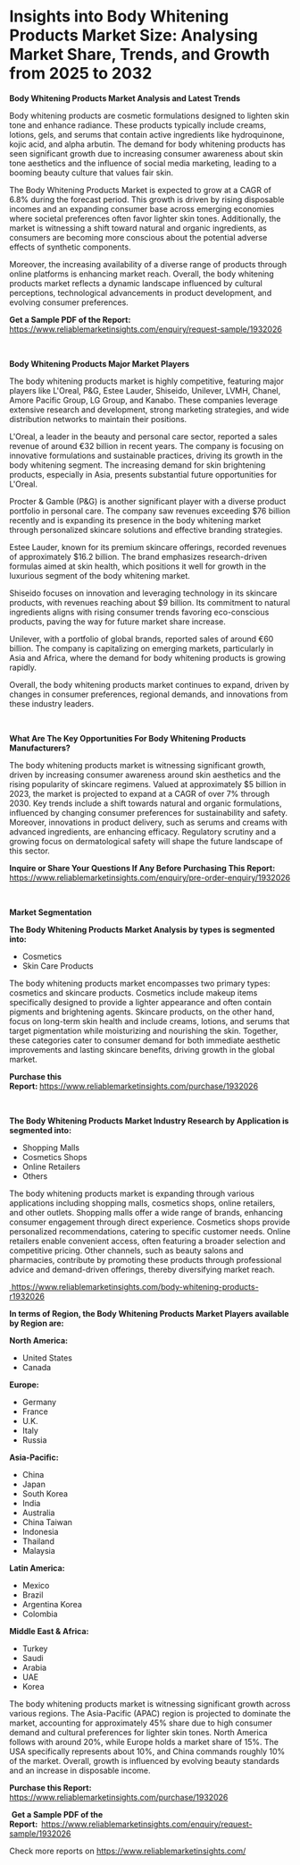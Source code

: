 <p><h1>Insights into Body Whitening Products Market Size: Analysing Market Share, Trends, and Growth from 2025 to 2032</h1></p><p><strong>Body Whitening Products Market Analysis and Latest Trends</strong></p>
<p><p>Body whitening products are cosmetic formulations designed to lighten skin tone and enhance radiance. These products typically include creams, lotions, gels, and serums that contain active ingredients like hydroquinone, kojic acid, and alpha arbutin. The demand for body whitening products has seen significant growth due to increasing consumer awareness about skin tone aesthetics and the influence of social media marketing, leading to a booming beauty culture that values fair skin.</p><p>The Body Whitening Products Market is expected to grow at a CAGR of 6.8% during the forecast period. This growth is driven by rising disposable incomes and an expanding consumer base across emerging economies where societal preferences often favor lighter skin tones. Additionally, the market is witnessing a shift toward natural and organic ingredients, as consumers are becoming more conscious about the potential adverse effects of synthetic components. </p><p>Moreover, the increasing availability of a diverse range of products through online platforms is enhancing market reach. Overall, the body whitening products market reflects a dynamic landscape influenced by cultural perceptions, technological advancements in product development, and evolving consumer preferences.</p></p>
<p><strong>Get a Sample PDF of the Report:&nbsp;</strong> <a href="https://www.reliablemarketinsights.com/enquiry/request-sample/1932026?utm_campaign=2261&utm_medium=2&utm_source=Github&utm_content=ia&utm_term=09022025&utm_id=body-whitening-products">https://www.reliablemarketinsights.com/enquiry/request-sample/1932026</a></p>
<p>&nbsp;</p>
<p><strong>Body Whitening Products Major Market Players</strong></p>
<p><p>The body whitening products market is highly competitive, featuring major players like L'Oreal, P&G, Estee Lauder, Shiseido, Unilever, LVMH, Chanel, Amore Pacific Group, LG Group, and Kanabo. These companies leverage extensive research and development, strong marketing strategies, and wide distribution networks to maintain their positions.</p><p>L'Oreal, a leader in the beauty and personal care sector, reported a sales revenue of around €32 billion in recent years. The company is focusing on innovative formulations and sustainable practices, driving its growth in the body whitening segment. The increasing demand for skin brightening products, especially in Asia, presents substantial future opportunities for L'Oreal.</p><p>Procter & Gamble (P&G) is another significant player with a diverse product portfolio in personal care. The company saw revenues exceeding $76 billion recently and is expanding its presence in the body whitening market through personalized skincare solutions and effective branding strategies.</p><p>Estee Lauder, known for its premium skincare offerings, recorded revenues of approximately $16.2 billion. The brand emphasizes research-driven formulas aimed at skin health, which positions it well for growth in the luxurious segment of the body whitening market.</p><p>Shiseido focuses on innovation and leveraging technology in its skincare products, with revenues reaching about $9 billion. Its commitment to natural ingredients aligns with rising consumer trends favoring eco-conscious products, paving the way for future market share increase.</p><p>Unilever, with a portfolio of global brands, reported sales of around €60 billion. The company is capitalizing on emerging markets, particularly in Asia and Africa, where the demand for body whitening products is growing rapidly.</p><p>Overall, the body whitening products market continues to expand, driven by changes in consumer preferences, regional demands, and innovations from these industry leaders.</p></p>
<p>&nbsp;</p>
<p><strong>What Are The Key Opportunities For Body Whitening Products Manufacturers?</strong></p>
<p><p>The body whitening products market is witnessing significant growth, driven by increasing consumer awareness around skin aesthetics and the rising popularity of skincare regimens. Valued at approximately $5 billion in 2023, the market is projected to expand at a CAGR of over 7% through 2030. Key trends include a shift towards natural and organic formulations, influenced by changing consumer preferences for sustainability and safety. Moreover, innovations in product delivery, such as serums and creams with advanced ingredients, are enhancing efficacy. Regulatory scrutiny and a growing focus on dermatological safety will shape the future landscape of this sector.</p></p>
<p><strong>Inquire or Share Your Questions If Any Before Purchasing This Report:</strong> <a href="https://www.reliablemarketinsights.com/enquiry/pre-order-enquiry/1932026?utm_campaign=2261&utm_medium=2&utm_source=Github&utm_content=ia&utm_term=09022025&utm_id=body-whitening-products">https://www.reliablemarketinsights.com/enquiry/pre-order-enquiry/1932026</a></p>
<p>&nbsp;</p>
<p><strong>Market Segmentation</strong></p>
<p><strong>The Body Whitening Products Market Analysis by types is segmented into:</strong></p>
<p><ul><li>Cosmetics</li><li>Skin Care Products</li></ul></p>
<p><p>The body whitening products market encompasses two primary types: cosmetics and skincare products. Cosmetics include makeup items specifically designed to provide a lighter appearance and often contain pigments and brightening agents. Skincare products, on the other hand, focus on long-term skin health and include creams, lotions, and serums that target pigmentation while moisturizing and nourishing the skin. Together, these categories cater to consumer demand for both immediate aesthetic improvements and lasting skincare benefits, driving growth in the global market.</p></p>
<p><strong>Purchase this Report:&nbsp;</strong><a href="https://www.reliablemarketinsights.com/purchase/1932026?utm_campaign=2261&utm_medium=2&utm_source=Github&utm_content=ia&utm_term=09022025&utm_id=body-whitening-products">https://www.reliablemarketinsights.com/purchase/1932026</a></p>
<p>&nbsp;</p>
<p><strong>The Body Whitening Products Market Industry Research by Application is segmented into:</strong></p>
<p><ul><li>Shopping Malls</li><li>Cosmetics Shops</li><li>Online Retailers</li><li>Others</li></ul></p>
<p><p>The body whitening products market is expanding through various applications including shopping malls, cosmetics shops, online retailers, and other outlets. Shopping malls offer a wide range of brands, enhancing consumer engagement through direct experience. Cosmetics shops provide personalized recommendations, catering to specific customer needs. Online retailers enable convenient access, often featuring a broader selection and competitive pricing. Other channels, such as beauty salons and pharmacies, contribute by promoting these products through professional advice and demand-driven offerings, thereby diversifying market reach.</p></p>
<p><a href="https://www.reliablemarketinsights.com/body-whitening-products-r1932026?utm_campaign=2261&utm_medium=2&utm_source=Github&utm_content=ia&utm_term=09022025&utm_id=body-whitening-products">&nbsp;https://www.reliablemarketinsights.com/body-whitening-products-r1932026</a></p>
<p><strong>In terms of Region, the Body Whitening Products Market Players available by Region are:</strong></p>
<p>
    <p> <strong> North America: </strong>
        <ul>
            <li>United States</li>
            <li>Canada</li>
        </ul>
        </p> 
    <p> <strong> Europe: </strong>
        <ul>
            <li>Germany</li>
            <li>France</li>
            <li>U.K.</li>
            <li>Italy</li>
            <li>Russia</li>
        </ul>
        </p> 
    <p> <strong> Asia-Pacific: </strong>
        <ul>
            <li>China</li>
            <li>Japan</li>
            <li>South Korea</li>
            <li>India</li>
            <li>Australia</li>
            <li>China Taiwan</li>
            <li>Indonesia</li>
            <li>Thailand</li>
            <li>Malaysia</li>
        </ul>
        </p> 
    <p> <strong> Latin America: </strong>
        <ul>
            <li>Mexico</li>
            <li>Brazil</li>
            <li>Argentina Korea</li>
            <li>Colombia</li>
        </ul>
        </p> 
    <p> <strong> Middle East & Africa: </strong>
        <ul>
            <li>Turkey</li>
            <li>Saudi</li>
            <li>Arabia</li>
            <li>UAE</li>
            <li>Korea</li>
        </ul>
    </p>
    </p>
<p><p>The body whitening products market is witnessing significant growth across various regions. The Asia-Pacific (APAC) region is projected to dominate the market, accounting for approximately 45% share due to high consumer demand and cultural preferences for lighter skin tones. North America follows with around 20%, while Europe holds a market share of 15%. The USA specifically represents about 10%, and China commands roughly 10% of the market. Overall, growth is influenced by evolving beauty standards and an increase in disposable income.</p></p>
<p><strong>Purchase this Report: </strong><a href="https://www.reliablemarketinsights.com/purchase/1932026?utm_campaign=2261&utm_medium=2&utm_source=Github&utm_content=ia&utm_term=09022025&utm_id=body-whitening-products">https://www.reliablemarketinsights.com/purchase/1932026</a></p>
<p>&nbsp;<strong>Get a Sample PDF of the Report:&nbsp;&nbsp;</strong><a href="https://www.reliablemarketinsights.com/enquiry/request-sample/1932026?utm_campaign=2261&utm_medium=2&utm_source=Github&utm_content=ia&utm_term=09022025&utm_id=body-whitening-products">https://www.reliablemarketinsights.com/enquiry/request-sample/1932026</a></p>
<p><strong></strong></p>
<p>Check more reports on <a href="https://www.reliablemarketinsights.com/?utm_campaign=2261&utm_medium=2&utm_source=Github&utm_content=ia&utm_term=09022025&utm_id=body-whitening-products">https://www.reliablemarketinsights.com/</a></p>